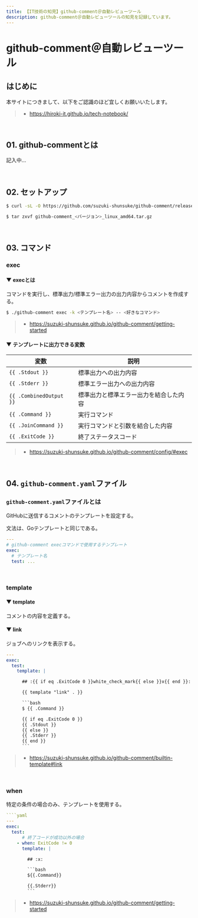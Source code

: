 ```yaml
---
title: 【IT技術の知見】github-comment＠自動レビューツール
description: github-comment＠自動レビューツールの知見を記録しています。
---
```


# github-comment＠自動レビューツール

## はじめに

本サイトにつきまして、以下をご認識のほど宜しくお願いいたします。

> - https://hiroki-it.github.io/tech-notebook/

<br>

## 01. github-commentとは

記入中...

<br>

## 02. セットアップ

```bash
$ curl -sL -O https://github.com/suzuki-shunsuke/github-comment/releases/download/v6.0.1/github-comment_6.0.1_linux_amd64.tar.gz

$ tar zxvf github-comment_<バージョン>_linux_amd64.tar.gz
```

<br>

## 03. コマンド

### exec

#### ▼ execとは

コマンドを実行し、標準出力/標準エラー出力の出力内容からコメントを作成する。

```bash
$ ./github-comment exec -k <テンプレート名> -- <好きなコマンド>
```

> - https://suzuki-shunsuke.github.io/github-comment/getting-started

#### ▼ テンプレートに出力できる変数

| 変数                    | 説明                                   |
| ----------------------- | -------------------------------------- |
| `{{ .Stdout }}`         | 標準出力への出力内容                   |
| `{{ .Stderr }}`         | 標準エラー出力への出力内容             |
| `{{ .CombinedOutput }}` | 標準出力と標準エラー出力を結合した内容 |
| `{{ .Command }}`        | 実行コマンド                           |
| `{{ .JoinCommand }}`    | 実行コマンドと引数を結合した内容       |
| `{{ .ExitCode }}`       | 終了ステータスコード                   |

> - https://suzuki-shunsuke.github.io/github-comment/config/#exec

<br>

## 04. `github-comment.yaml`ファイル

### `github-comment.yaml`ファイルとは

GitHubに送信するコメントのテンプレートを設定する。

文法は、Goテンプレートと同じである。

```yaml
---
# github-comment execコマンドで使用するテンプレート
exec:
  # テンプレート名
  test: ...
```

<br>

### template

#### ▼ template

コメントの内容を定義する。

#### ▼ link

ジョブへのリンクを表示する。

````yaml
---
exec:
  test:
    template: |

      ## :{{ if eq .ExitCode 0 }}white_check_mark{{ else }}x{{ end }}:

      {{ template "link" . }}

      ```bash
      $ {{ .Command }}

      {{ if eq .ExitCode 0 }}
      {{ .Stdout }}
      {{ else }}
      {{ .Stderr }}
      {{ end }}
      ```
````

> - https://suzuki-shunsuke.github.io/github-comment/builtin-template#link

<br>

### when

特定の条件の場合のみ、テンプレートを使用する。

`````yaml
````yaml
---
exec:
  test:
      # 終了コードが成功以外の場合
    - when: ExitCode != 0
      template: |

        ## :x:

        ```bash
        ${{.Command}}

        {{.Stderr}}
        ```
`````

> - https://suzuki-shunsuke.github.io/github-comment/getting-started

<br>

